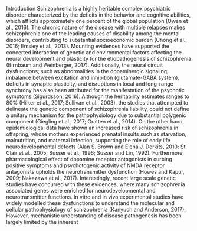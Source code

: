 Introduction
Schizophrenia is a highly heritable complex psychiatric disorder characterized by the deficits in the behavior and cognitive abilities, which afflicts approximately one percent of the global population (Owen et al., 2016). The chronic nature of the disease with multiple relapses makes schizophrenia one of the leading causes of disability among the mental disorders, contributing to substantial socioeconomic burden (Chong et al., 2016; Emsley et al., 2013). Mounting evidences have supported the concerted interaction of genetic and environmental factors affecting the neural development and plasticity for the etiopathogenesis of schizophrenia (Birnbaum and Weinberger, 2017). Additionally, the neural circuit dysfunctions; such as abnormalities in the dopaminergic signaling, imbalance between excitation and inhibition (glutamate-GABA system), deficits in synaptic plasticity, and disruptions in local and long-range synchrony has also been attributed for the manifestation of the psychotic symptoms (Sigurdsson, 2016). Although the heritability estimates ranges to 80% (Hilker et al., 2017; Sullivan et al., 2003), the studies that attempted to delineate the genetic component of schizophrenia liability, could not define a unitary mechanism for the pathophysiology due to substantial polygenic component (Giegling et al., 2017; Gratten et al., 2014). On the other hand, epidemiological data have shown an increased risk of schizophrenia in offspring, whose mothers experienced prenatal insults such as starvation, malnutrition, and maternal infection, supporting the role of early life neurodevelopmental defects (Alan S. Brown and Elena J. Derkits, 2010; St Clair et al., 2005; Susser et al., 1996; Susser and Lin, 1992). Furthermore, pharmacological effect of dopamine receptor antagonists in curbing positive symptoms and psychotogenic activity of NMDA receptor antagonists upholds the neurotransmitter dysfunction (Howes and Kapur, 2009; Nakazawa et al., 2017). Interestingly, recent large scale genetic studies have concurred with these evidences, where many schizophrenia associated genes were enriched for neurodevelopmental and neurotransmitter functions. In vitro and in vivo experimental studies have widely modelled these dysfunctions to understand the molecular and cellular pathophysiology of schizophrenia (Kanyuch and Anderson, 2017). However, mechanistic understanding of disease pathogenesis has been largely limited by the inherent 
